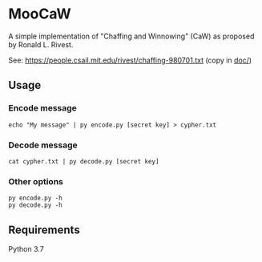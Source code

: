 # MooCaW

A simple implementation of "Chaffing and Winnowing" (CaW) as proposed by
Ronald L. Rivest.

See: https://people.csail.mit.edu/rivest/chaffing-980701.txt (copy in [doc/](doc))

## Usage

### Encode message

    echo "My message" | py encode.py [secret key] > cypher.txt

### Decode message

    cat cypher.txt | py decode.py [secret key]

### Other options

    py encode.py -h
    py decode.py -h

## Requirements

Python 3.7
